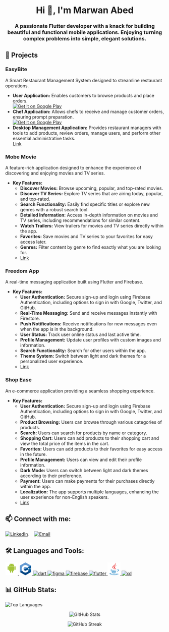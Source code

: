 <h1 align="center">Hi 👋, I'm Marwan Abed</h1>
<h3 align="center">A passionate Flutter developer with a knack for building beautiful and functional mobile applications. Enjoying turning complex problems into simple, elegant solutions.</h3>

## 🚀 Projects

### EasyBite
A Smart Restaurant Management System designed to streamline restaurant operations.
- **User Application:** Enables customers to browse products and place orders.  
  <a href="https://play.google.com/store/apps/details?id=com.easy.bite" target="_blank">
    <img src="https://play.google.com/intl/en_us/badges/images/generic/en_badge_web_generic.png" alt="Get it on Google Play" width="90"/>
  </a>
- **Chef Application:** Allows chefs to receive and manage customer orders, ensuring prompt preparation.  
  <a href="https://play.google.com/store/apps/details?id=com.easybite.chief" target="_blank">
    <img src="https://play.google.com/intl/en_us/badges/images/generic/en_badge_web_generic.png" alt="Get it on Google Play" width="90"/>
  </a>
- **Desktop Management Application:** Provides restaurant managers with tools to add products, review orders, manage users, and perform other essential administrative tasks.  
  [Link](https://github.com/MarawanAbed/Admin_Panel_Easy_Bite)

### Mobe Movie
A feature-rich application designed to enhance the experience of discovering and enjoying movies and TV series.
- **Key Features:**
  - **Discover Movies:** Browse upcoming, popular, and top-rated movies.
  - **Discover TV Series:** Explore TV series that are airing today, popular, and top-rated.
  - **Search Functionality:** Easily find specific titles or explore new genres with a robust search tool.
  - **Detailed Information:** Access in-depth information on movies and TV series, including recommendations for similar content.
  - **Watch Trailers:** View trailers for movies and TV series directly within the app.
  - **Favorites:** Save movies and TV series to your favorites for easy access later.
  - **Genres:** Filter content by genre to find exactly what you are looking for.
  - [Link](https://github.com/MarawanAbed/Mobe-movie-app)

### Freedom App
A real-time messaging application built using Flutter and Firebase.
- **Key Features:**
  - **User Authentication:** Secure sign-up and login using Firebase Authentication, including options to sign in with Google, Twitter, and GitHub.
  - **Real-Time Messaging:** Send and receive messages instantly with Firestore.
  - **Push Notifications:** Receive notifications for new messages even when the app is in the background.
  - **User Status:** Track user online status and last active time.
  - **Profile Management:** Update user profiles with custom images and information.
  - **Search Functionality:** Search for other users within the app.
  - **Theme System:** Switch between light and dark themes for a personalized user experience.
  - [Link](https://github.com/MarawanAbed/freedom)

### Shop Ease
An e-commerce application providing a seamless shopping experience.
- **Key Features:**
  - **User Authentication:** Secure sign-up and login using Firebase Authentication, including options to sign in with Google, Twitter, and GitHub.
  - **Product Browsing:** Users can browse through various categories of products.
  - **Search:** Users can search for products by name or category.
  - **Shopping Cart:** Users can add products to their shopping cart and view the total price of the items in the cart.
  - **Favorites:** Users can add products to their favorites for easy access in the future.
  - **Profile Management:** Users can view and edit their profile information.
  - **Dark Mode:** Users can switch between light and dark themes according to their preference.
  - **Payment:** Users can make payments for their purchases directly within the app.
  - **Localization:** The app supports multiple languages, enhancing the user experience for non-English speakers.
  - [Link](https://github.com/MarawanAbed/Shop_Ease)

## 📫 Connect with me:
<p align="left">
  <a href="https://linkedin.com/in/marwanabed" target="blank">
    <img align="center" src="https://raw.githubusercontent.com/rahuldkjain/github-profile-readme-generator/master/src/images/icons/Social/linked-in-alt.svg" alt="LinkedIn" height="30" width="40" />
  </a>
  &nbsp;&nbsp;&nbsp;
  <a href="mailto:marwanabed453@gmail.com" target="blank">
    <img align="center" src="https://img.icons8.com/ios-filled/50/000000/email-open.png" alt="Email" height="30" width="40" />
  </a>
</p>

## 🛠 Languages and Tools:
<p align="left">
  <a href="https://developer.android.com" target="_blank" rel="noreferrer">
    <img src="https://raw.githubusercontent.com/devicons/devicon/master/icons/android/android-original-wordmark.svg" alt="android" width="40" height="40"/>
  </a>
  <a href="https://www.w3schools.com/cpp/" target="_blank" rel="noreferrer">
    <img src="https://raw.githubusercontent.com/devicons/devicon/master/icons/cplusplus/cplusplus-original.svg" alt="cplusplus" width="40" height="40"/>
  </a>
  <a href="https://dart.dev" target="_blank" rel="noreferrer">
    <img src="https://www.vectorlogo.zone/logos/dartlang/dartlang-icon.svg" alt="dart" width="40" height="40"/>
  </a>
  <a href="https://www.figma.com/" target="_blank" rel="noreferrer">
    <img src="https://www.vectorlogo.zone/logos/figma/figma-icon.svg" alt="figma" width="40" height="40"/>
  </a>
  <a href="https://firebase.google.com/" target="_blank" rel="noreferrer">
    <img src="https://www.vectorlogo.zone/logos/firebase/firebase-icon.svg" alt="firebase" width="40" height="40"/>
  </a>
  <a href="https://flutter.dev" target="_blank" rel="noreferrer">
    <img src="https://www.vectorlogo.zone/logos/flutterio/flutterio-icon.svg" alt="flutter" width="40" height="40"/>
  </a>
  <a href="https://www.java.com" target="_blank" rel="noreferrer">
    <img src="https://raw.githubusercontent.com/devicons/devicon/master/icons/java/java-original.svg" alt="java" width="40" height="40"/>
  </a>
  <a href="https://www.adobe.com/products/xd.html" target="_blank" rel="noreferrer">
    <img src="https://cdn.worldvectorlogo.com/logos/adobe-xd.svg" alt="xd" width="40" height="40"/>
  </a>
</p>

## 📊 GitHub Stats:
<p align="left">
  <img src="https://github-readme-stats.vercel.app/api/top-langs?username=marawanabed&show_icons=true&locale=en&layout=compact" alt="Top Languages"/>
</p>

<p align="center">
  <img src="https://github-readme-stats.vercel.app/api?username=marawanabed&show_icons=true&locale=en" alt="GitHub Stats"/>
</p>

<p align="center">
  <img src="https://github-readme-streak-stats.herokuapp.com/?user=marawanabed&" alt="GitHub Streak"/>
</p>
